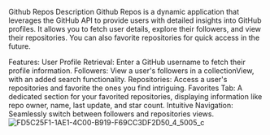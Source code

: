 Github Repos
Description
Github Repos is a dynamic application that leverages the GitHub API to provide users with detailed insights into GitHub profiles. It allows you to fetch user details, explore their followers, and view their repositories. 
You can also favorite repositories for quick access in the future.

Features:
User Profile Retrieval: Enter a GitHub username to fetch their profile information.
Followers: View a user's followers in a collectionView, with an added search functionality.
Repositories: Access a user's repositories and favorite the ones you find intriguing.
Favorites Tab: A dedicated section for your favorited repositories, displaying information like repo owner, name, last update, and star count.
Intuitive Navigation: Seamlessly switch between followers and repositories views.
![FD5C25F1-1AE1-4C00-B919-F69CC3DF2D50_4_5005_c](https://github.com/amane011/GithubFollowers/assets/123193869/3481fd14-ce85-4a9b-a75c-03ce84e90062)
